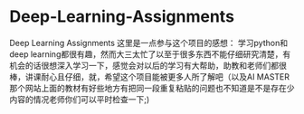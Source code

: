 # Deep-Learning-Assignments
Deep Learning  Assignments
这里是一点参与这个项目的感想：
学习python和deep learning都很有趣，然而大三太忙了以至于很多东西不能仔细研究清楚，有机会的话很想深入学习一下，感觉会对以后的学习有大帮助，助教和老师们都很棒，讲课耐心且仔细，就，希望这个项目能被更多人所了解吧（以及AI MASTER那个网站上面的教材有好些地方有把同一段重复粘贴的问题也不知道是不是存在少内容的情况老师你们可以平时检查一下;)

